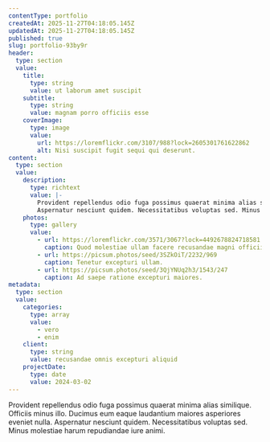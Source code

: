 ```yaml
---
contentType: portfolio
createdAt: 2025-11-27T04:18:05.145Z
updatedAt: 2025-11-27T04:18:05.145Z
published: true
slug: portfolio-93by9r
header:
  type: section
  value:
    title:
      type: string
      value: ut laborum amet suscipit
    subtitle:
      type: string
      value: magnam porro officiis esse
    coverImage:
      type: image
      value:
        url: https://loremflickr.com/3107/988?lock=2605301761622862
        alt: Nisi suscipit fugit sequi qui deserunt.
content:
  type: section
  value:
    description:
      type: richtext
      value: |-
        Provident repellendus odio fuga possimus quaerat minima alias similique. Officiis minus illo. Ducimus eum eaque laudantium maiores asperiores eveniet nulla.
        Aspernatur nesciunt quidem. Necessitatibus voluptas sed. Minus molestiae harum repudiandae iure animi.
    photos:
      type: gallery
      value:
        - url: https://loremflickr.com/3571/3067?lock=4492678824718581
          caption: Quod molestiae ullam facere recusandae magni officiis quidem consequatur.
        - url: https://picsum.photos/seed/3SZkOiT/2232/969
          caption: Tenetur excepturi ullam.
        - url: https://picsum.photos/seed/3QjYNUq2h3/1543/247
          caption: Ad saepe ratione excepturi maiores.
metadata:
  type: section
  value:
    categories:
      type: array
      value:
        - vero
        - enim
    client:
      type: string
      value: recusandae omnis excepturi aliquid
    projectDate:
      type: date
      value: 2024-03-02
---
```


Provident repellendus odio fuga possimus quaerat minima alias similique. Officiis minus illo. Ducimus eum eaque laudantium maiores asperiores eveniet nulla.
Aspernatur nesciunt quidem. Necessitatibus voluptas sed. Minus molestiae harum repudiandae iure animi.